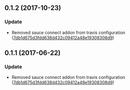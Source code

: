 <a name="0.1.2"></a>
## 0.1.2 (2017-10-23)


### Update

* Removed sauce connect addon from travis configuration ([7db1d675d3fdd638d432c09412a48e19308308d9](https://github.com/advanced-rest-client/code-mirror-styles/commit/7db1d675d3fdd638d432c09412a48e19308308d9))



<a name="0.1.1"></a>
## 0.1.1 (2017-06-22)


### Update

* Removed sauce connect addon from travis configuration ([7db1d675d3fdd638d432c09412a48e19308308d9](https://github.com/advanced-rest-client/code-mirror-styles/commit/7db1d675d3fdd638d432c09412a48e19308308d9))



